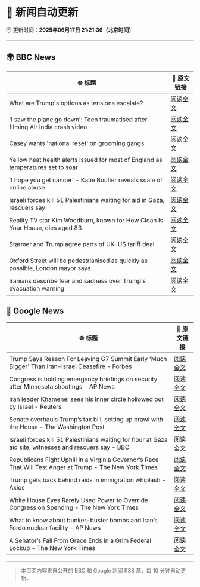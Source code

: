 # 🧠 新闻自动更新

🕒 更新时间：**2025年06月17日 21:21:36（北京时间）**

---

## 🌍 BBC News

| 🌐 标题 | 🔗 原文链接 |
|--------|-------------|
| What are Trump's options as tensions escalate? | [阅读全文](https://www.bbc.com/news/articles/cx23e4pzjg3o) |
| 'I saw the plane go down': Teen traumatised after filming Air India crash video | [阅读全文](https://www.bbc.com/news/articles/c0l484l40gyo) |
| Casey wants 'national reset' on grooming gangs | [阅读全文](https://www.bbc.com/news/articles/cvg1xje9wzlo) |
| Yellow heat health alerts issued for most of England as temperatures set to soar | [阅读全文](https://www.bbc.com/news/articles/ce3n8kgdj50o) |
| 'I hope you get cancer' - Katie Boulter reveals scale of online abuse | [阅读全文](https://www.bbc.com/sport/tennis/articles/cj42rvdk2k4o) |
| Israeli forces kill 51 Palestinians waiting for aid in Gaza, rescuers say | [阅读全文](https://www.bbc.com/news/articles/c74zj9kv2xjo) |
| Reality TV star Kim Woodburn, known for How Clean Is Your House, dies aged 83 | [阅读全文](https://www.bbc.com/news/articles/cd783228vvro) |
| Starmer and Trump agree parts of UK-US tariff deal | [阅读全文](https://www.bbc.com/news/articles/cy8gxp7dvepo) |
| Oxford Street will be pedestrianised as quickly as possible, London mayor says | [阅读全文](https://www.bbc.com/news/articles/cy5e555g5qro) |
| Iranians describe fear and sadness over Trump's evacuation warning | [阅读全文](https://www.bbc.com/news/articles/c3d19nm21kko) |

## 📰 Google News

| 🌐 标题 | 🔗 原文链接 |
|--------|-------------|
| Trump Says Reason For Leaving G7 Summit Early 'Much Bigger' Than Iran-Israel Ceasefire - Forbes | [阅读全文](https://news.google.com/rss/articles/CBMi9AFBVV95cUxOdHlSbjUxOHRNVnF1U3NWMXlvVUtueXJnLUFPd2lxMml6TWJZNGdkUHRmZG56WG91UElfTjY2cGpXRnFsOUFhaXR4NVF6QTMtUnFfa1pHR3E5X1lTVFc4STdua0FNZEhhaThWczNtMnROZlpSbUJEYlRtQVozT3Z2X1o0NGFtWFl3T09kbVo2Mk9mQTFYaDBMdGl3bnIyeDViRGJhNENRYktrSndEb3liOEZ0ZWxKdlpGMExSZHpoRUJvM2xCU3VoSk5GSGt4OFA5VHVYNlVLYXlBLU4wcUpmSzh6YkdBVE5XMGV2TkNaay1mMHFX?oc=5) |
| Congress is holding emergency briefings on security after Minnesota shootings - AP News | [阅读全文](https://news.google.com/rss/articles/CBMipwFBVV95cUxOMG5SbFZmZm1MQkxmanZ0ZURQb05HQlg0b2NkSFRvVFpDZ1FJclZJakRFNzJnMGtUQmRNbFVtNVlRbGI2MGlINm1FSEcxU3VTc2xnempRWTRoSEoxamNlX0FWSXl6cTBSaG1IQnZ1ckp3YzUtN25seW1BemlIUFVjekRRS0p5UXItcDg3ZDBtb0VrZDRMSjVCc3VNMk95cUd3dWMwV201NA?oc=5) |
| Iran leader Khamenei sees his inner circle hollowed out by Israel - Reuters | [阅读全文](https://news.google.com/rss/articles/CBMiuwFBVV95cUxPNDFYazhGZHF2VHc5RUNtTklnSGdzcldDZ0JSU00zeHlDVEV4RmFaVERUbjEtSUJxdmF4MEU1SXNpSDdVWkJDQ2xWZFc4RzlobmluWHpDSUp5ZWo4Z1VTNzU2Q1prckIxZ1FYY055NWVGeFg3UzhBb04xWnMwUVpiQ3N0WW5IX2d2YzQ5UUpLX0ZrdEpwNWFjTUUwR3ZlV0ZiMUtJNExfdFlmbUUyMmY1Yk93XzVOV2ladUF3?oc=5) |
| Senate overhauls Trump’s tax bill, setting up brawl with the House - The Washington Post | [阅读全文](https://news.google.com/rss/articles/CBMipAFBVV95cUxNZmZ1OTZ5TVRnLWNwTlh2ZGxpYjl0QWxmc0JOcUo1SG9YVDdHbmRKdHhyeDdGZElVZmgyeTlINm0wSzh0SlBqdi1TRUsxZjdaRzA2a0JJZ1AtdEp0SmpsR0hEaGg2eHhxVHJiRm9KV3hwZ3RiZVNKVjJVUi02SmNqanFZU2RnWXNIOUxCYVdRc2xiT2JMR1d5emk5RGJqSWRXYmNMRA?oc=5) |
| Israeli forces kill 51 Palestinians waiting for flour at Gaza aid site, witnesses and rescuers say - BBC | [阅读全文](https://news.google.com/rss/articles/CBMiWkFVX3lxTFB0ajBFcGJESGZmYmUtZERCcTdxTmZuS3l0RENOTDRZWjdrVm1DZ2lUVm9DRjBoQ0tLbk54MEF6UlhkYlBUWUFPVmxNa1lPcW1rZXh5cWhXME1qd9IBX0FVX3lxTE1tTWhOc2dHalJudW9yOUhuZWgweGkwalJIRkVHU0pUV0hPaEhvU2VaZkZxX1FDS1IxdDQ2X0hzcUtCNDh2Q3E2SkVvZ0dScHh5M3d0clhNVHdoS0xodWZz?oc=5) |
| Republicans Fight Uphill in a Virginia Governor’s Race That Will Test Anger at Trump - The New York Times | [阅读全文](https://news.google.com/rss/articles/CBMiowFBVV95cUxPMTJNa1dDNXBQYndkS0J0ZURGWXNDdjRjMzJRUU9qb3QtT01WM3BRU1dTN2xCOXZRcFJycmxnd0lSNDVSYlo1TVVIbGV5ajU3RXhJcW5vZmwweGswa2s0WnVtLUphS3NPN3lYNkZURXc1UXhGc2h0V2JzbzItVUpUcGVLLUxNaVRYNVdfNEhfakFSVUVfN3hrOFV4NXFvc3d5NkxB?oc=5) |
| Trump gets back behind raids in immigration whiplash - Axios | [阅读全文](https://news.google.com/rss/articles/CBMic0FVX3lxTE9DWU9zcDJ2SmpZMk9QQldqTUZKdGVFS0xmNHB0VjQxaWllRnFsQ3YzZzA3aDBrVndtbnJHQnMxVFBGSE9xdDB3WDhVelRCREU1ZWFhX2NfR0VxUkZwV3lKM0ZrRG0td3l4cGdPNThyRm40SG8?oc=5) |
| White House Eyes Rarely Used Power to Override Congress on Spending - The New York Times | [阅读全文](https://news.google.com/rss/articles/CBMimAFBVV95cUxQLVNBcmw2cWg1Tm9jYmxWV1RGZGZjYXRwSkR3MWlmQVpFUUtmSnp0N0I4alpKQjU4ZUpkR3I2QUU5NDgxcXVIOHBObXFwU1p5YUlTY2FVUEJtdE4wQ1lNa0EtQzhNbEFwekRkZUkzNlNXUnBfbHNObjUxLW1WWWRKQjFncUl0azBKVDd4em0tZHZ4V2k4enp0NA?oc=5) |
| What to know about bunker-buster bombs and Iran’s Fordo nuclear facility - AP News | [阅读全文](https://news.google.com/rss/articles/CBMitAFBVV95cUxNV2xHWmVnMjVGMHRNcmZWdjE0REZFaXZXTEFsVnFnZXhPS2pKYUVvX05tTDNhZHZaV0tCRThfZXM3Y05vWDNfMmszWjJrSXlwQld2UXk4WFpfYmhBLWdLWTk5dFdNWnNBRldMczZ4WkozdGtaR2ZIUnRyeFpKZVk2N3dzNDNkMEIyY2JfczFNOWpMU09tdk1VMG5lY2RBTEZSWEdnbG1CQ3VqN0l1eEVWWmEtSGE?oc=5) |
| A Senator’s Fall From Grace Ends in a Grim Federal Lockup - The New York Times | [阅读全文](https://news.google.com/rss/articles/CBMie0FVX3lxTE1BLWN4aVpaNWszR3c4Z1NPdy1zQUlxWmpCeUVlSVgyWGRmXzY0ZFYxSWpRMFN4bzFOaXZNWUk4eElTbjFlNEo5QjZCOWpkZ0ZweEpSLWJJblc3cHgxaFZSOFAxRUhLT1UwQnNYRlYwSVNUZ1ZqV0E4SkhuMA?oc=5) |

---
> 本页面内容来自公开的 BBC 和 Google 新闻 RSS 源，每 10 分钟自动更新。